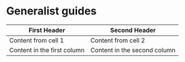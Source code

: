# Generalist guides
First Header | Second Header
------------ | -------------
Content from cell 1 | Content from cell 2
Content in the first column | Content in the second column
